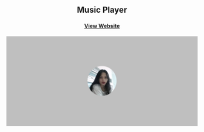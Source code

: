 ## <p align="center"> Music Player </p>

#### <p align="center"> [View Website](https://zukahai.github.io/Web-Music/) </p>
[<p align="center"> <img src="https://github.com/zukahai/HaiZuka/blob/master/Images/WebMusic/1.png" alt="web" /> </p>](https://zukahai.github.io/Web-Music/)
